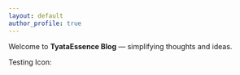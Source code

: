 ```yaml
---
layout: default
author_profile: true
---
```


Welcome to **TyataEssence Blog** — simplifying thoughts and ideas.

<p>Testing Icon: <i class="fa fa-check"></i></p>
